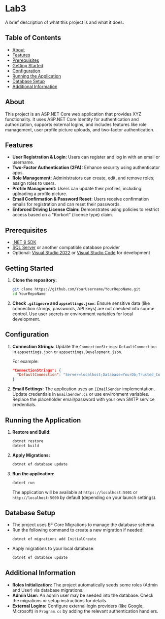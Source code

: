 # Lab3

A brief description of what this project is and what it does.

## Table of Contents

- [About](#about)
- [Features](#features)
- [Prerequisites](#prerequisites)
- [Getting Started](#getting-started)
- [Configuration](#configuration)
- [Running the Application](#running-the-application)
- [Database Setup](#database-setup)
- [Additional Information](#additional-information)

## About

This project is an ASP.NET Core web application that provides XYZ functionality. It uses ASP.NET Core Identity for authentication and authorization, supports external logins, and includes features like role management, user profile picture uploads, and two-factor authentication.

## Features

- **User Registration & Login:** Users can register and log in with an email or username.
- **Two-Factor Authentication (2FA):** Enhance security using authenticator apps.
- **Role Management:** Administrators can create, edit, and remove roles; assign roles to users.
- **Profile Management:** Users can update their profiles, including uploading a profile picture.
- **Email Confirmation & Password Reset:** Users receive confirmation emails for registration and can reset their passwords.
- **Enforced Driving License Claim:** Demonstrates using policies to restrict access based on a "Korkort" (license type) claim.

## Prerequisites

- [.NET 9 SDK](https://dotnet.microsoft.com/download)
- [SQL Server](https://www.microsoft.com/en-us/sql-server/sql-server-downloads) or another compatible database provider
- Optional: [Visual Studio 2022](https://visualstudio.microsoft.com/) or [Visual Studio Code](https://code.visualstudio.com/) for development

## Getting Started

1. **Clone the repository:**
   ```bash
   git clone https://github.com/YourUsername/YourRepoName.git
   cd YourRepoName
   ```

2. **Check `.gitignore` and `appsettings.json`:**
   Ensure sensitive data (like connection strings, passwords, API keys) are not checked into source control. Use user secrets or environment variables for local development.

## Configuration

1. **Connection Strings:**
   Update the `ConnectionStrings:DefaultConnection` in `appsettings.json` or `appsettings.Development.json`.

   For example:
   ```json
   "ConnectionStrings": {
     "DefaultConnection": "Server=localhost;Database=YourDb;Trusted_Connection=True;TrustServerCertificate=True;"
   }
   ```

2. **Email Settings:**
   The application uses an `IEmailSender` implementation. Update credentials in `EmailSender.cs` or use environment variables. Replace the placeholder email/password with your own SMTP service credentials.

## Running the Application

1. **Restore and Build:**
   ```bash
   dotnet restore
   dotnet build
   ```

2. **Apply Migrations:**
   ```bash
   dotnet ef database update
   ```

3. **Run the application:**
   ```bash
   dotnet run
   ```

   The application will be available at `https://localhost:5001` or `http://localhost:5000` by default (depending on your launch settings).

## Database Setup

- The project uses EF Core Migrations to manage the database schema.
- Run the following command to create a new migration if needed:
  ```bash
  dotnet ef migrations add InitialCreate
  ```
- Apply migrations to your local database:
  ```bash
  dotnet ef database update
  ```

## Additional Information

- **Roles Initialization:** The project automatically seeds some roles (Admin and User) via database migrations.
- **Admin User:** An admin user may be seeded into the database. Check the migrations or setup instructions for details.
- **External Logins:** Configure external login providers (like Google, Microsoft) in `Program.cs` by adding the relevant authentication handlers.
